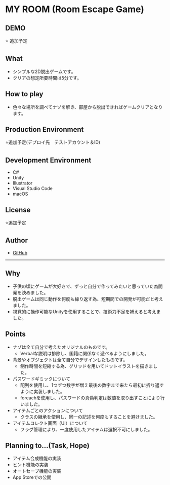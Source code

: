 # MY ROOM (Room Escape Game)
## DEMO
⭐️ 追加予定
## What
- シンプルな2D脱出ゲームです。
- クリアの想定所要時間は5分です。
## How to play
- 色々な場所を調べてナゾを解き、部屋から脱出できればゲームクリアとなります。
## Production Environment
⭐️追加予定(デプロイ先　テストアカウント＆ID)
## Development Environment
- C#
- Unity
- Illustrator
- Visual Studio Code
- macOS
## License
⭐️追加予定
## Author
- [GitHub](https://github.com/yumiki06/)

---

## Why
- 子供の頃にゲームが大好きで、ずっと自分で作ってみたいと思っていた為開発を決めました。
- 脱出ゲームは同じ動作を何度も繰り返す為、短期間での開発が可能だと考えました。
- 視覚的に操作可能なUnityを使用することで、技術力不足を補えると考えました。
## Points
- ナゾは全て自分で考えたオリジナルのものです。
  - Verbalな説明は排除し、国籍に関係なく遊べるようにしました。
- 背景やオブジェクトは全て自分でデザインしたものです。
  - 制作時間を短縮する為、グリッドを用いてドットイラストを描きました。
- パスワードギミックについて
  - 配列を使用し、1つずつ数字が増え最後の数字まで来たら最初に折り返すように実装しました。
  - foreachを使用し、パスワードの真偽判定は数値を取り出すことにより行いました。
- アイテムごとのアクションについて
  - クラスの継承を使用し、同一の記述を何度もすることを避けました。
- アイテムコレクト画面（UI）について
  - フラグ管理により、一度使用したアイテムは選択不可にしました。
## Planning to...(Task, Hope)
- アイテム合成機能の実装
- ヒント機能の実装
- オートセーブ機能の実装
- App Storeでの公開
